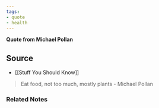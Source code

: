 ```yaml
---
tags:
- quote
- health
---
```

**Quote from Michael Pollan**

## Source
- [[Stuff You Should Know]]

> Eat food, not too much, mostly plants - Michael Pollan

### Related Notes